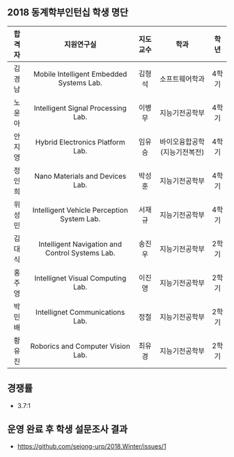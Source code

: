 
## 2018 동계학부인턴십 학생 명단
| 합격자 | 지원연구실 | 지도교수 | 학과 | 학년 | 
|:--:|:--:|:--:|:--:|:--:|
| 김경남 | Mobile Intelligent Embedded Systems Lab. | 김형석 | 소프트웨어학과 | 4학기 | 
| 노윤아 | Intelligent Signal Processing Lab. | 이병무 | 지능기전공학부 | 4학기 |
| 안지영 | Hybrid Electronics Platform Lab. | 임유승 | 바이오융합공학(지능기전복전) | 4학기 | 
| 정인희 | Nano Materials and Devices Lab. | 박성훈 | 지능기전공학부 | 4학기 | 
| 위성민 | Intelligent Vehicle Perception System Lab. | 서재규 | 지능기전공학부 | 4학기 | 
| 김대식 | Intelligent Navigation and Control Systems Lab. | 송진우 | 지능기전공학부 | 2학기 | 
| 홍주영 | Intellignet Visual Computing Lab. | 이진영 | 지능기전공학부 | 2학기 |
| 박민배 | Intellignet Communications Lab. | 정철 | 지능기전공학부 | 2학기 | 
| 황유진 | Roborics and Computer Vision Lab. | 최유경 | 지능기전공학부 | 2학기 | 


## 경쟁률
- 3.7:1

## 운영 완료 후 학생 설문조사 결과 
- https://github.com/sejong-urp/2018.Winter/issues/1
